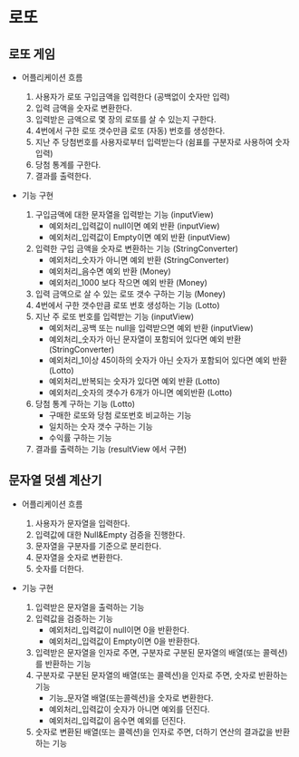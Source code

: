 # 로또
## 로또 게임
* 어플리케이션 흐름
    1. 사용자가 로또 구입금액을 입력한다 (공백없이 숫자만 입력)
    2. 입력 금액을 숫자로 변환한다.
    3. 입력받은 금액으로 몇 장의 로또를 살 수 있는지 구한다.
    4. 4번에서 구한 로또 갯수만큼 로또 (자동) 번호를 생성한다.
    5. 지난 주 당첨번호를 사용자로부터 입력받는다 (쉼표를 구분자로 사용하여 숫자 입력)
    6. 당첨 통계를 구한다.
    7. 결과를 출력한다.

* 기능 구현
    1. 구입금액에 대한 문자열을 입력받는 기능 (inputView)
        * 예외처리_입력값이 null이면 예외 반환 (inputView)
        * 예외처리_입력값이 Empty이면 예외 반환 (inputView)
    2. 입력한 구입 금액을 숫자로 변환하는 기능 (StringConverter)
        * 예외처리_숫자가 아니면 예외 반환 (StringConverter)
        * 예외처리_음수면 예외 반환 (Money)
        * 예외처리_1000 보다 작으면 예외 반환 (Money)
    3. 입력 금액으로 살 수 있는 로또 갯수 구하는 기능 (Money)
    4. 4번에서 구한 갯수만큼 로또 번호 생성하는 기능 (Lotto)
    5. 지난 주 로또 번호를 입력받는 기능 (inputView)
        * 예외처리_공백 또는 null을 입력받으면 예외 반환 (inputView)
        * 예외처리_숫자가 아닌 문자열이 포함되어 있다면 예외 반환 (StringConverter)
        * 예외처리_1이상 45이하의 숫자가 아닌 숫자가 포함되어 있다면 예외 반환 (Lotto)
        * 예외처리_반복되는 숫자가 있다면 예외 반환 (Lotto)
        * 예외처리_숫자의 갯수가 6개가 아니면 예외반환 (Lotto)
    6. 당첨 통계 구하는 기능 (Lotto)
        * 구매한 로또와 당첨 로또번호 비교하는 기능
        * 일치하는 숫자 갯수 구하는 기능
        * 수익률 구하는 기능
    7. 결과를 출력하는 기능 (resultView 에서 구현)

## 문자열 덧셈 계산기
* 어플리케이션 흐름
    1. 사용자가 문자열을 입력한다.
    2. 입력값에 대한 Null&Empty 검증을 진행한다.
    3. 문자열을 구분자를 기준으로 분리한다.
    4. 문자열을 숫자로 변환한다.
    5. 숫자를 더한다.
    
* 기능 구현
    1. 입력받은 문자열을 출력하는 기능
    2. 입력값을 검증하는 기능
        * 예외처리_입력값이 null이면 0을 반환한다.
        * 예외처리_입력값이 Empty이면 0을 반환한다.
    3. 입력받은 문자열을 인자로 주면, 구분자로 구분된 문자열의 배열(또는 콜렉션)를 반환하는 기능
    4. 구분자로 구분된 문자열의 배열(또는 콜렉션)을 인자로 주면, 숫자로 반환하는 기능 
        * 기능_문자열 배열(또는콜렉션)을 숫자로 변환한다.
        * 예외처리_입력값이 숫자가 아니면 예외를 던진다.
        * 예외처리_입력값이 음수면 예외를 던진다.
    5. 숫자로 변환된 배열(또는 콜렉션)을 인자로 주면, 더하기 연산의 결과값을 반환하는 기능
        